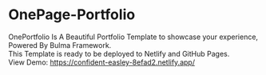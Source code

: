 # OnePage-Portfolio
OnePortfolio Is A Beautiful Portfolio Template to showcase your experience, Powered By Bulma Framework.
<br>
This Template is ready to be deployed to Netlify and GitHub Pages.
<br>
View Demo: https://confident-easley-8efad2.netlify.app/
